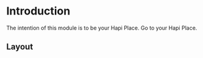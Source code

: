 # Introduction

The intention of this module is to be your Hapi Place. Go to your Hapi Place.

## Layout
